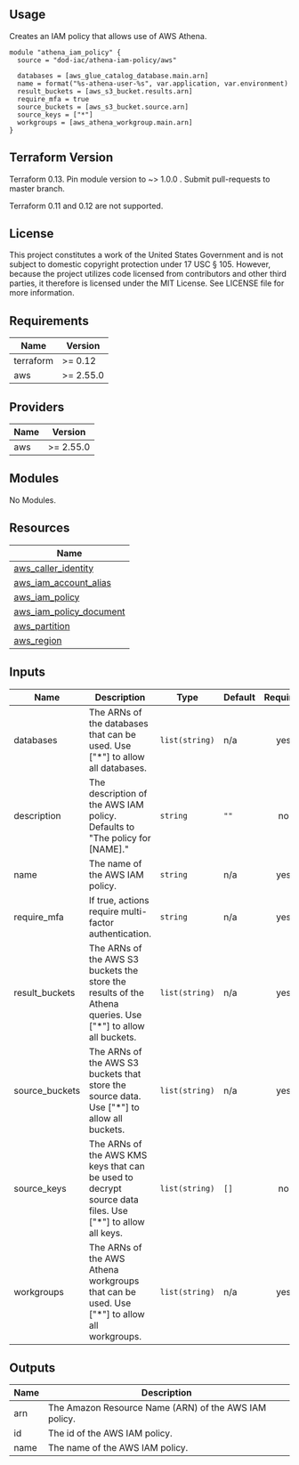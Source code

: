 ## Usage

Creates an IAM policy that allows use of AWS Athena.

```hcl
module "athena_iam_policy" {
  source = "dod-iac/athena-iam-policy/aws"

  databases = [aws_glue_catalog_database.main.arn]
  name = format("%s-athena-user-%s", var.application, var.environment)
  result_buckets = [aws_s3_bucket.results.arn]
  require_mfa = true
  source_buckets = [aws_s3_bucket.source.arn]
  source_keys = ["*"]
  workgroups = [aws_athena_workgroup.main.arn]
}
```

## Terraform Version

Terraform 0.13. Pin module version to ~> 1.0.0 . Submit pull-requests to master branch.

Terraform 0.11 and 0.12 are not supported.

## License

This project constitutes a work of the United States Government and is not subject to domestic copyright protection under 17 USC § 105.  However, because the project utilizes code licensed from contributors and other third parties, it therefore is licensed under the MIT License.  See LICENSE file for more information.

## Requirements

| Name | Version |
|------|---------|
| terraform | >= 0.12 |
| aws | >= 2.55.0 |

## Providers

| Name | Version |
|------|---------|
| aws | >= 2.55.0 |

## Modules

No Modules.

## Resources

| Name |
|------|
| [aws_caller_identity](https://registry.terraform.io/providers/hashicorp/aws/latest/docs/data-sources/caller_identity) |
| [aws_iam_account_alias](https://registry.terraform.io/providers/hashicorp/aws/latest/docs/data-sources/iam_account_alias) |
| [aws_iam_policy](https://registry.terraform.io/providers/hashicorp/aws/latest/docs/resources/iam_policy) |
| [aws_iam_policy_document](https://registry.terraform.io/providers/hashicorp/aws/latest/docs/data-sources/iam_policy_document) |
| [aws_partition](https://registry.terraform.io/providers/hashicorp/aws/latest/docs/data-sources/partition) |
| [aws_region](https://registry.terraform.io/providers/hashicorp/aws/latest/docs/data-sources/region) |

## Inputs

| Name | Description | Type | Default | Required |
|------|-------------|------|---------|:--------:|
| databases | The ARNs of the databases that can be used.  Use ["*"] to allow all databases. | `list(string)` | n/a | yes |
| description | The description of the AWS IAM policy.  Defaults to "The policy for [NAME]." | `string` | `""` | no |
| name | The name of the AWS IAM policy. | `string` | n/a | yes |
| require\_mfa | If true, actions require multi-factor authentication. | `string` | n/a | yes |
| result\_buckets | The ARNs of the AWS S3 buckets the store the results of the Athena queries.  Use ["*"] to allow all buckets. | `list(string)` | n/a | yes |
| source\_buckets | The ARNs of the AWS S3 buckets that store the source data.  Use ["*"] to allow all buckets. | `list(string)` | n/a | yes |
| source\_keys | The ARNs of the AWS KMS keys that can be used to decrypt source data files.  Use ["*"] to allow all keys. | `list(string)` | `[]` | no |
| workgroups | The ARNs of the AWS Athena workgroups that can be used.  Use ["*"] to allow all workgroups. | `list(string)` | n/a | yes |

## Outputs

| Name | Description |
|------|-------------|
| arn | The Amazon Resource Name (ARN) of the AWS IAM policy. |
| id | The id of the AWS IAM policy. |
| name | The name of the AWS IAM policy. |
